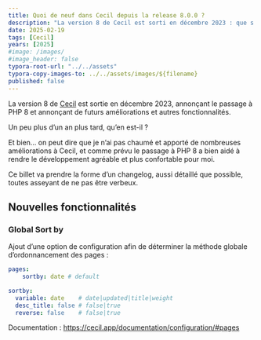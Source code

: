 ```yaml
---
title: Quoi de neuf dans Cecil depuis la release 8.0.0 ?
description: "La version 8 de Cecil est sorti en décembre 2023 : que s'est-il passé depuis ?"
date: 2025-02-19
tags: [Cecil]
years: [2025]
#image: /images/
#image_header: false
typora-root-url: "../../assets"
typora-copy-images-to: ../../assets/images/${filename}
published: false
---
```


La version 8 de [Cecil](https://cecil.app) est sortie en décembre 2023, annonçant le passage à PHP 8 et annonçant de futurs améliorations et autres fonctionnalités.

Un peu plus d’un an plus tard, qu’en est-il ?

Et bien… on peut dire que je n’ai pas chaumé et apporté de nombreuses améliorations à Cecil, et comme prévu le passage à PHP 8 a bien aidé à rendre le développement agréable et plus confortable pour moi.

Ce billet va prendre la forme d’un changelog, aussi détaillé que possible, toutes asseyant de ne pas être verbeux.
<!-- break -->
## Nouvelles fonctionnalités

### Global Sort by

Ajout d’une option de configuration afin de déterminer la méthode globale d’ordonnancement des pages :

```yaml
pages:
	sortby: date # default

sortby:
  variable: date    # date|updated|title|weight
  desc_title: false # false|true
  reverse: false    # false|true
```

Documentation : <https://cecil.app/documentation/configuration/#pages>
